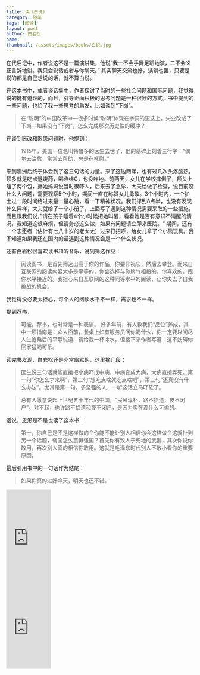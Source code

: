 ```yaml
---
title: 读《白说》 
category: 随笔 
tags: [阅读]  
layout: post  
author: 白岩松   
name: 
thumbnail: /assets/images/books/白说.jpg
---
```




在代后记中，作者说这不是一篇演讲集，他说“我一不会手舞足蹈地演，二不会义正言辞地讲。我只会说话或者与你聊天。” 其实聊天交流也好，演讲也罢，只要是说的都是自己想说的话，就不算白说。

在这本书中，或者谈话集中，作者探讨了当时的一些社会问题和国际问题，我觉得说的挺有道理的，而且，引导正面积极的思考问题是一种很好的方式。书中提到的一些问题，也给了我一些思考的启发，比如谈到“下岗”。

> 在“聪明”的中国改革中—很多时候“聪明”体现在字词的更迭上，失业改成了下岗—如果没有“下岗”，怎么完成那次历史性的缓冲？

在谈到医改和医患问题时，他提到：

> 1915年，美国一位名叫特鲁多的医生去世了，他的墓碑上刻着三行字：“偶尔去治愈，常常去帮助，总是在抚慰。”

来到澳洲后终于体会到了这三句话的力量。来了这边两年，也有过几次头疼脑热，顶多就是吃点退烧药，喝点维C，也没咋地。前两天，女儿在学校摔倒了，额头上磕了两个包，据她妈妈说当时很吓人，后来去了急诊，大夫给做了检查，说目前没什么大问题，需要观察5个小时，期间一直在称赞女儿勇敢。3个小时内，一个护士过一段时间给过来量一量心跳，看一下精神状况。我们撑到8点半，也没有发现什么异样，大夫就给了一个小册子，上面写了遇到这种情况需要采取的一些措施，而且跟我们说，”请在孩子睡着4个小时候把她叫醒，看看她是否有意识不清醒的情况，我知道这很麻烦，但请务必这么做，如果有问题请立即来医院。“ 期间，还有一个志愿者（估计有七八十岁的老太太）过来打招呼，给女儿拿了个小熊玩具。我不知道如果我还在国内的话遇到这种情况会是一个什么状况。

还有白岩松很喜欢读书和听音乐，说到筛选作品：

> 阅读图书，是首先筛选出高于你的作品，你要仰视它，然后去攀登。而来自互联网的阅读内容大多是平等的，你会选择与你脾气相投的，你喜欢的，跟你水平接近的。我担心来自互联网的这种同等水平的阅读，让你失去了自我挑战的机会。

我觉得没必要太担心，每个人的阅读水平不一样，需求也不一样。

提到荐书，

> 可能，荐书，也时常是一种表演。 好多年前，有人教我们“品位”养成，其中一项指南是：众人面前，餐桌上如有服务员问你喝什么，你一定要以阅尽人生沧桑后的平静说道：请给我一杯冰水。但接下来作者写道：这不妨碍你回家猛喝可乐。

读完书发现，白岩松还是非常幽默的，这里摘几段：

> 医生说三句话就能直接把小病吓成中病，中病变成大病，大病直接弄死。第一句“你怎么才来啊”，第二句“想吃点啥就吃点啥吧”，第三句“还真没有什么办法”。尤其是第一句，多坚强的人，一听这话立马吓软了。

> 总有人愿意说起上世纪五十年代的中国，“民风淳朴，路不拾遗，夜不闭户”。对不起，也许路不拾遗和夜不闭户，是因为实在没什么可偷的。

话说，恩恩是不是也读了这本书：

> 第一，你自己是不是这样做的？你能不能让别人相信你会这样做？这就扯到另一个话题，弱国怎么震慑强国？首先你有致人于死地的武器，其次你说你敢用，再次别人真的相信你敢用。这就是毛泽东时代别人不敢小看你的重要原因。


最后引用书中的一句话作为结尾：

> 如果你真的过好今天，明天也还不错。


<div class="amazon-buy">
    <div>
        <div class="kindle"></div>
        <iframe src="https://rcm-cn.amazon-adsystem.com/e/cm?lt1=_blank&bc1=000000&IS2=1&bg1=FFFFFF&fc1=000000&lc1=0000FF&t=read02-23&o=28&p=8&l=as4&m=amazon&f=ifr&ref=ss_til&asins=B018HZGVZW" style="width:120px;height:240px;" scrolling="no" marginwidth="0" marginheight="0" frameborder="0"></iframe>
    </div>
    <div>
        <div class="paper"></div>
        <iframe src="https://rcm-cn.amazon-adsystem.com/e/cm?lt1=_blank&bc1=000000&IS2=1&bg1=FFFFFF&fc1=000000&lc1=0000FF&t=read02-23&o=28&p=8&l=as4&m=amazon&f=ifr&ref=ss_til&asins=B01489PS32" style="width:120px;height:240px;" scrolling="no" marginwidth="0" marginheight="0" frameborder="0"></iframe>
    </div>
</div>